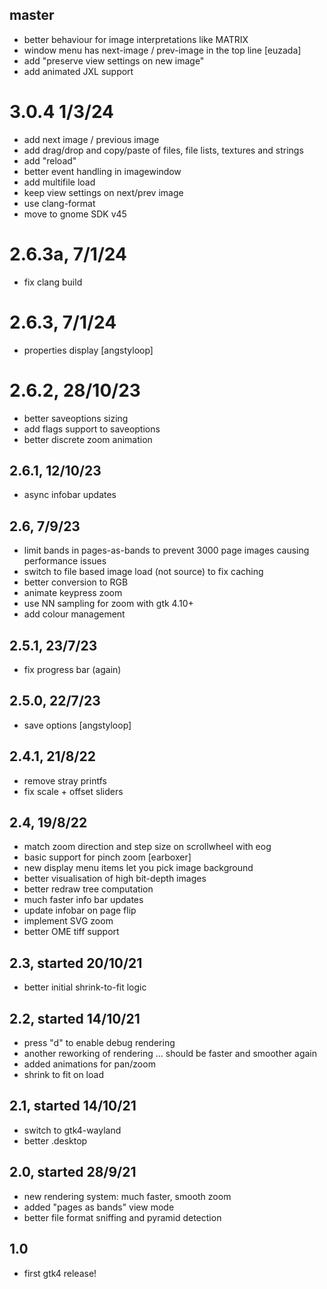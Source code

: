 ## master

- better behaviour for image interpretations like MATRIX
- window menu has next-image / prev-image in the top line [euzada]
- add "preserve view settings on new image"
- add animated JXL support

# 3.0.4 1/3/24

- add next image / previous image
- add drag/drop and copy/paste of files, file lists, textures and strings
- add "reload"
- better event handling in imagewindow
- add multifile load
- keep view settings on next/prev image
- use clang-format
- move to gnome SDK v45

# 2.6.3a, 7/1/24

- fix clang build

# 2.6.3, 7/1/24

- properties display [angstyloop]

# 2.6.2, 28/10/23

- better saveoptions sizing
- add flags support to saveoptions
- better discrete zoom animation

## 2.6.1, 12/10/23

- async infobar updates

## 2.6, 7/9/23

- limit bands in pages-as-bands to prevent 3000 page images causing 
  performance issues
- switch to file based image load (not source) to fix caching
- better conversion to RGB
- animate keypress zoom
- use NN sampling for zoom with gtk 4.10+
- add colour management

## 2.5.1, 23/7/23

- fix progress bar (again)

## 2.5.0, 22/7/23

- save options [angstyloop]

## 2.4.1, 21/8/22

- remove stray printfs
- fix scale + offset sliders

## 2.4, 19/8/22

- match zoom direction and step size on scrollwheel with eog
- basic support for pinch zoom [earboxer]
- new display menu items let you pick image background 
- better visualisation of high bit-depth images
- better redraw tree computation
- much faster info bar updates
- update infobar on page flip
- implement SVG zoom
- better OME tiff support

## 2.3, started 20/10/21

- better initial shrink-to-fit logic

## 2.2, started 14/10/21

- press "d" to enable debug rendering
- another reworking of rendering ... should be faster and smoother again
- added animations for pan/zoom
- shrink to fit on load

## 2.1, started 14/10/21

- switch to gtk4-wayland
- better .desktop

## 2.0, started 28/9/21

- new rendering system: much faster, smooth zoom
- added "pages as bands" view mode
- better file format sniffing and pyramid detection

## 1.0

- first gtk4 release!

